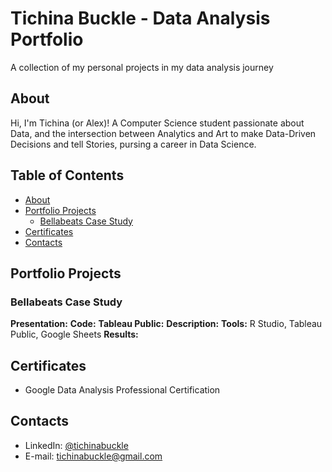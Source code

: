 # Tichina Buckle - Data Analysis Portfolio
A collection of my personal projects in my data analysis journey

## About
Hi, I'm Tichina (or Alex)! A Computer Science student passionate about Data, and the intersection between Analytics and Art to make Data-Driven Decisions and tell Stories, pursing a career in Data Science.

## Table of Contents
- [About](#about)
- [Portfolio Projects](#portfolio-projects)
	+ [Bellabeats Case Study](#bellabeats_case_study)
- [Certificates](#certificates)
- [Contacts](#contacts)

## Portfolio Projects

### Bellabeats Case Study
**Presentation:**
**Code:**
**Tableau Public:**
**Description:**
**Tools:** R Studio, Tableau Public, Google Sheets
**Results:**


## Certificates
- Google Data Analysis Professional Certification

## Contacts
- LinkedIn: [@tichinabuckle](https://www.linkedin.com/in/tichinabuckle/)
- E-mail: tichinabuckle@gmail.com
